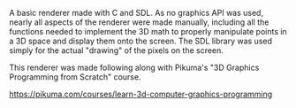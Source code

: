 A basic renderer made with C and SDL. As no graphics API was used, nearly all aspects of the renderer were made manually, including all the functions needed to implement the 3D math to properly manipulate points in a 3D space and display them onto the screen.
The SDL library was used simply for the actual "drawing" of the pixels on the screen. 

This renderer was made following along with Pikuma's "3D Graphics Programming from Scratch" course. 

https://pikuma.com/courses/learn-3d-computer-graphics-programming
